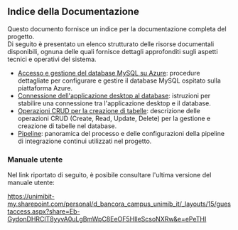 ## Indice della Documentazione

Questo documento fornisce un indice per la documentazione completa del progetto.\
Di seguito è presentato un elenco strutturato delle risorse documentali disponibili, ognuna delle quali fornisce dettagli approfonditi sugli aspetti tecnici e operativi del sistema.

* [Accesso e gestione del database MySQL su Azure](accesso_gestione_db_MySQL.md): procedure dettagliate per configurare e gestire il database MySQL ospitato sulla piattaforma Azure.
* [Connessione dell'applicazione desktop al database](connessione_applicazione.md): istruzioni per stabilire una connessione tra l'applicazione desktop e il database.
* [Operazioni CRUD per la creazione di tabelle](operazioni_CRUD.md): descrizione delle operazioni CRUD (Create, Read, Update, Delete) per la gestione e creazione di tabelle nel database.
* [Pipeline](pipeline.md): panoramica del processo e delle configurazioni della pipeline di integrazione continui utilizzati nel progetto.

### Manuale utente

Nel link riportato di seguito, è posibile consultare l'ultima versione del manuale utente:

 https://unimibit-my.sharepoint.com/personal/d_bancora_campus_unimib_it/_layouts/15/guestaccess.aspx?share=Eb-GydonDHRClT8yyvA0uLgBmWpC8EeOF5HIleScsoNXRw&e=ePeTHI